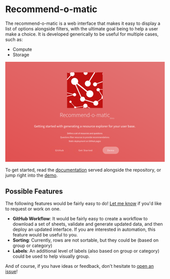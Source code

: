 # Recommend-o-matic

The recommend-o-matic is a web interface that makes it easy to display
a list of options alongside filters, with the ultimate goal being to help
a user make a choice. It is developed generically to be useful for multiple
cases, such as:

 - Compute
 - Storage

![img/recommend-o-matic-docs.png](img/recommend-o-matic-docs.png)

To get started, read the [documentation](https://rseng.github.io/recommend-o-matic/) served alongside the repository,
or jump right into the [demo](https://rseng.github.io/recommend-o-matic/demo/stanford-compute-grid/).

## Possible Features

The following features would be fairly easy to do! [Let me know](https://github.com/rseng/recommend-o-matic/issues)
if you'd like to request or work on one.

 - **GitHub Workflow**: It would be fairly easy to create a workflow to download a set of sheets, validate and generate updated data, and then deploy an updated interface. If you are interested in automation, this feature would be useful to you.
 - **Sorting**: Currently, rows are not sortable, but they could be (based on group or category)
 - **Labels**: An additional level of labels (also based on group or category) could be used to help visually group.

And of course, if you have ideas or feedback, don't hesitate to [open an issue](https://github.com/rseng/recommend-o-matic/issues)!
